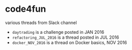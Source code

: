 # code4fun

various threads from Slack channel

* `daytrading` is a challenge posted in JAN 2016
* `refactoring_JUL_2016` is a thread posted in JUL 2016
* `docker_NOV_2016` is a thread on Docker basics, NOV 2016
